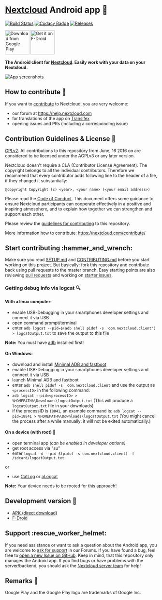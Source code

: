 # [Nextcloud](https://nextcloud.com) Android app :iphone:

[![Build Status](https://drone.nextcloud.com/api/badges/nextcloud/android/status.svg)](https://drone.nextcloud.com/nextcloud/android) [![Codacy Badge](https://api.codacy.com/project/badge/Grade/80401cb343854343b4d94acbfb72d3ec)](https://www.codacy.com/app/Nextcloud/android?utm_source=github.com\&utm_medium=referral\&utm_content=nextcloud/android\&utm_campaign=Badge_Grade) [![Releases](https://img.shields.io/github/release/nextcloud/android.svg)](https://github.com/nextcloud/android/releases/latest)

[<img src="https://play.google.com/intl/en_us/badges/images/generic/en_badge_web_generic.png" 
alt="Download from Google Play" 
height="80">](https://play.google.com/store/apps/details?id=com.nextcloud.client)
[<img src="https://f-droid.org/badge/get-it-on.png"
alt="Get it on F-Droid"
height="80">](https://f-droid.org/packages/com.nextcloud.client/)

**The Android client for [Nextcloud](https://nextcloud.com). Easily work with your data on your Nextcloud.**

![App screenshots](/doc/Nextcloud_Android_Screenshots.png "App screenshots")

## How to contribute :rocket:

If you want to [contribute](https://nextcloud.com/contribute/) to Nextcloud, you are very welcome:

*   our forum at https://help.nextcloud.com
*   for translations of the app on [Transifex](https://www.transifex.com/nextcloud/nextcloud/android/)
*   opening issues and PRs (including a corresponding issue)

## Contribution Guidelines & License :scroll:

[GPLv2](https://github.com/nextcloud/android/blob/master/LICENSE.txt). All contributions to this repository from June, 16 2016 on are considered to be licensed under the AGPLv3 or any later version.

Nextcloud doesn't require a CLA (Contributor License Agreement). The copyright belongs to all the individual contributors. Therefore we recommend that every contributor adds following line to the header of a file, if they changed it substantially:

    @copyright Copyright (c) <year>, <your name> (<your email address>)

Please read the [Code of Conduct](https://nextcloud.com/community/code-of-conduct/). This document offers some guidance to ensure Nextcloud participants can cooperate effectively in a positive and inspiring atmosphere, and to explain how together we can strengthen and support each other.

Please review the [guidelines for contributing](https://github.com/nextcloud/android/blob/master/CONTRIBUTING.md) to this repository.

More information how to contribute: <https://nextcloud.com/contribute/>

## Start contributing :hammer\_and\_wrench:

Make sure you read [SETUP.md](https://github.com/nextcloud/android/blob/master/SETUP.md) and [CONTRIBUTING.md](https://github.com/nextcloud/android/blob/master/CONTRIBUTING.md) before you start working on this project. But basically: fork this repository and contribute back using pull requests to the master branch.
Easy starting points are also reviewing [pull requests](https://github.com/nextcloud/android/pulls) and working on [starter issues](https://github.com/nextcloud/android/issues?q=is%3Aopen+is%3Aissue+label%3A%22starter+issue%22).

### Getting debug info via logcat :mag:

#### With a linux computer:

*   enable USB-Debugging in your smartphones developer settings and connect it via USB
*   open command prompt/terminal
*   enter `adb logcat --pid=$(adb shell pidof -s 'com.nextcloud.client') > logcatOutput.txt` to save the output to this file

**Note:** You must have [adb](https://developer.android.com/studio/releases/platform-tools.html) installed first!

#### On Windows:

*   download and install [Minimal ADB and fastboot](https://forum.xda-developers.com/t/tool-minimal-adb-and-fastboot-2-9-18.2317790/#post-42407269)
*   enable USB-Debugging in your smartphones developer settings and connect it via USB
*   launch Minimal ADB and fastboot
*   enter `adb shell pidof -s 'com.nextcloud.client` and use the output as `<processID>` in the following command:
*   `adb logcat --pid=<processID> > %HOMEPATH%\Downloads\logcatOutput.txt` (This will produce a `logcatOutput.txt` file in your downloads)
*   if the processID is `18841`, an example command is: `adb logcat --pid=18841 > %HOMEPATH%\Downloads\logcatOutput.txt` (You might cancel the process after a while manually: it will not be exited automatically.)

#### On a device (with root) :wrench:

*   open terminal app *(can be enabled in developer options)*
*   get root access via "su"
*   enter `logcat -d --pid $(pidof -s com.nextcloud.client) -f /sdcard/logcatOutput.txt`

or

*   use [CatLog](https://play.google.com/store/apps/details?id=com.nolanlawson.logcat) or [aLogcat](https://play.google.com/store/apps/details?id=org.jtb.alogcat)

**Note:** Your device needs to be rooted for this approach!

## Development version :hammer:

*   [APK (direct download)](https://download.nextcloud.com/android/dev/latest.apk)
*   [F-Droid](https://f-droid.org/en/packages/com.nextcloud.android.beta/)

## Support :rescue\_worker\_helmet:

If you need assistance or want to ask a question about the Android app, you are welcome to [ask for support](https://help.nextcloud.com/c/clients/android) in our Forums. If you have found a bug, feel free to [open a new Issue on GitHub](https://github.com/nextcloud/android/issues). Keep in mind, that this repository only manages the Android app. If you find bugs or have problems with the server/backend, you should ask the [Nextcloud server team](https://github.com/nextcloud/server) for help!

## Remarks :scroll:

Google Play and the Google Play logo are trademarks of Google Inc.

